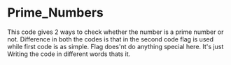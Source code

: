 # Prime_Numbers
This code gives 2 ways to check whether the number is a prime number or not.
Difference in both the codes is that in the second code flag is used while first code is as simple.
Flag does'nt do anything special here. It's just Writing the code in different words thats it.
